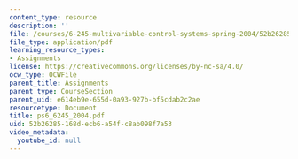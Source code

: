 ```yaml
---
content_type: resource
description: ''
file: /courses/6-245-multivariable-control-systems-spring-2004/52b26285168decb6a54fc8ab098f7a53_ps6_6245_2004.pdf
file_type: application/pdf
learning_resource_types:
- Assignments
license: https://creativecommons.org/licenses/by-nc-sa/4.0/
ocw_type: OCWFile
parent_title: Assignments
parent_type: CourseSection
parent_uid: e614eb9e-655d-0a93-927b-bf5cdab2c2ae
resourcetype: Document
title: ps6_6245_2004.pdf
uid: 52b26285-168d-ecb6-a54f-c8ab098f7a53
video_metadata:
  youtube_id: null
---
```

